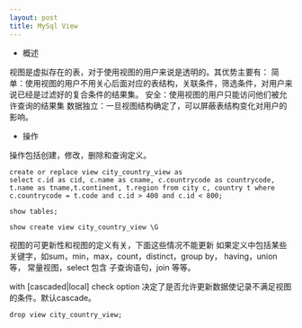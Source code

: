 ```yaml
---
layout: post
title: MySql View
---
```


- 概述

视图是虚拟存在的表，对于使用视图的用户来说是透明的。其优势主要有：
简单：使用视图的用户不用关心后面对应的表结构，关联条件，筛选条件，对用户来说已经是过滤好的复合条件的结果集。
安全：使用视图的用户只能访问他们被允许查询的结果集
数据独立：一旦视图结构确定了，可以屏蔽表结构变化对用户的影响。

- 操作
	
操作包括创建，修改，删除和查询定义。

    create or replace view city_country_view as 
    select c.id as cid, c.name as cname, c.countrycode as countrycode, t.name as tname,t.continent, t.region from city c, country t where c.countrycode = t.code and c.id > 400 and c.id < 800;
    
    show tables;
    
    show create view city_country_view \G

视图的可更新性和视图的定义有关，下面这些情况不能更新
如果定义中包括某些关键字，如sum，min，max，count，distinct，group by， having，union等，
常量视图，select 包含 子查询语句，join 等等。

with [cascaded|local] check option 决定了是否允许更新数据使记录不满足视图的条件。默认cascade。
    
    drop view city_country_view;
 




